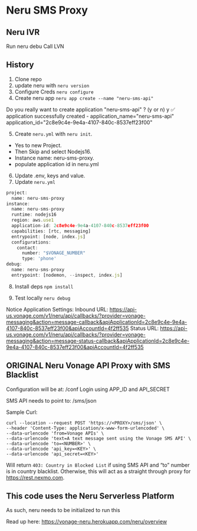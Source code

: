 # Neru SMS Proxy

## Neru IVR

Run neru debu
Call LVN

## History

1. Clone repo
2. update neru with `neru version`
3. Configure Creds `neru configure`
4. Create neru app `neru app create --name "neru-sms-api"`

Do you really want to create application "neru-sms-api" ? (y or n) y
✅ application successfully created - application_name="neru-sms-api" application_id="2c8e9c4e-9e4a-4107-840c-8537eff23f00"

5. Create `neru.yml` with `neru init`.

- Yes to new Project.
- Then Skip and select Nodejs16.
- Instance name: neru-sms-proxy.
- populate application id in neru.yml

6. Update .env, keys and value.
7. Update `neru.yml`

```js
project:
  name: neru-sms-proxy
instance:
  name: neru-sms-proxy
  runtime: nodejs16
  region: aws.use1
  application-id: 2c8e9c4e-9e4a-4107-840c-8537eff23f00
  capabilities: [rtc, messaging]
  entrypoint: [node, index.js]
  configurations:
    contact:
      number: "$VONAGE_NUMBER"
      type: 'phone'
debug:
  name: neru-sms-proxy
  entrypoint: [nodemon, --inspect, index.js]
```

8. Install deps `npm install`

9. Test locally `neru debug`

Notice Application Settings:
Inbound URL:
https://api-us.vonage.com/v1/neru/api/callbacks/?provider=vonage-messaging&action=message-callback&apiApplicationId=2c8e9c4e-9e4a-4107-840c-8537eff23f00&apiAccountId=4f2ff535
Status URL:
https://api-us.vonage.com/v1/neru/api/callbacks/?provider=vonage-messaging&action=message-status-callback&apiApplicationId=2c8e9c4e-9e4a-4107-840c-8537eff23f00&apiAccountId=4f2ff535

## ORIGINAL Neru Vonage API Proxy with SMS Blacklist

Configuration will be at: /conf
Login using APP_ID and API_SECRET

SMS API needs to point to: /sms/json

Sample Curl:

```
curl --location --request POST 'https://<PROXY>/sms/json' \
--header 'Content-Type: application/x-www-form-urlencoded' \
--data-urlencode 'from=Vonage APIs' \
--data-urlencode 'text=A text message sent using the Vonage SMS API' \
--data-urlencode 'to=<NUMBER>' \
--data-urlencode 'api_key=<KEY>' \
--data-urlencode 'api_secret=<KEY>'
```

Will return `403: Country in Blocked List` if using SMS API and “to” number is in country blacklist. Otherwise, this will act as a straight through proxy for https://rest.nexmo.com.

## This code uses the Neru Serverless Platform

As such, neru needs to be initialized to run this

Read up here: https://vonage-neru.herokuapp.com/neru/overview
